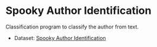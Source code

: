 # Spooky Author Identification

Classification program to classify the author from text.

- Dataset: [Spooky Author Identification](https://www.kaggle.com/competitions/spooky-author-identification/data)
